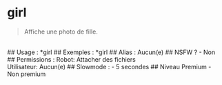 # girl

> Affiche une photo de fille.

<br>
## Usage :
*girl
## Exemples :
*girl
## Alias :
Aucun(e)
## NSFW ?
- Non
## Permissions :
Robot: Attacher des fichiers
<br>
Utilisateur: Aucun(e)
## Slowmode :
- 5 secondes
## Niveau Premium
- Non premium